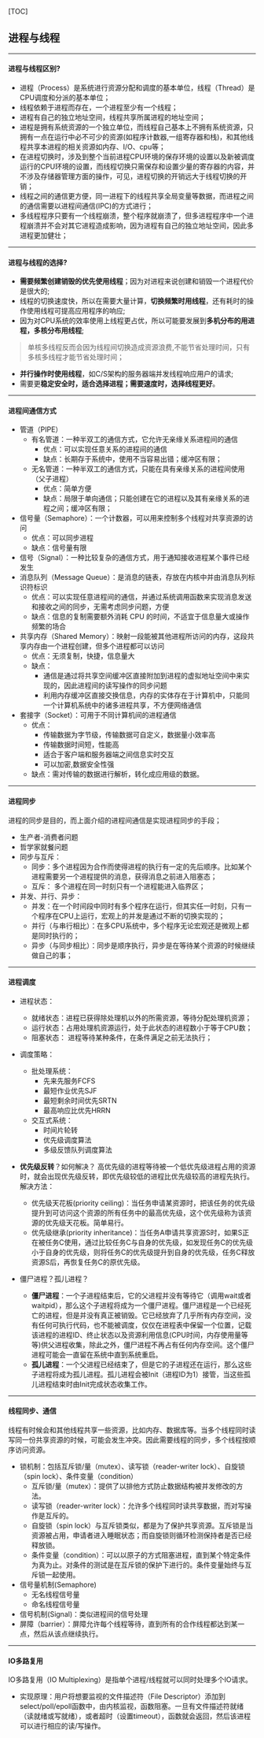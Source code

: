 [TOC]
## 进程与线程
----
#### 进程与线程区别?

+ 进程（Process）是系统进行资源分配和调度的基本单位，线程（Thread）是CPU调度和分派的基本单位；
+ 线程依赖于进程而存在，一个进程至少有一个线程；
+ 进程有自己的独立地址空间，线程共享所属进程的地址空间；
+ 进程是拥有系统资源的一个独立单位，而线程自己基本上不拥有系统资源，只拥有一点在运行中必不可少的资源(如程序计数器,一组寄存器和栈)，和其他线程共享本进程的相关资源如内存、I/O、cpu等；
+ 在进程切换时，涉及到整个当前进程CPU环境的保存环境的设置以及新被调度运行的CPU环境的设置，而线程切换只需保存和设置少量的寄存器的内容，并不涉及存储器管理方面的操作，可见，进程切换的开销远大于线程切换的开销；
+ 线程之间的通信更方便，同一进程下的线程共享全局变量等数据，而进程之间的通信需要以进程间通信(IPC)的方式进行；
+ 多线程程序只要有一个线程崩溃，整个程序就崩溃了，但多进程程序中一个进程崩溃并不会对其它进程造成影响，因为进程有自己的独立地址空间，因此多进程更加健壮；

----
#### 进程与线程的选择?
+ **需要频繁创建销毁的优先使用线程**；因为对进程来说创建和销毁一个进程代价是很大的;
+ 线程的切换速度快，所以在需要大量计算，**切换频繁时用线程**，还有耗时的操作使用线程可提高应用程序的响应;
+ 因为对CPU系统的效率使用上线程更占优，所以可能要发展到**多机分布的用进程，多核分布用线程**;
>单核多线程反而会因为线程间切换造成资源浪费,不能节省处理时间，只有多核多线程才能节省处理时间；
+ **并行操作时使用线程**，如C/S架构的服务器端并发线程响应用户的请求;
+ 需要更**稳定安全时，适合选择进程；需要速度时，选择线程更好**。

----

#### 进程间通信方式
+ 管道（PIPE）
    + 有名管道：一种半双工的通信方式，它允许无亲缘关系进程间的通信
        + 优点：可以实现任意关系的进程间的通信
        + 缺点：长期存于系统中，使用不当容易出错；缓冲区有限；
    + 无名管道：一种半双工的通信方式，只能在具有亲缘关系的进程间使用（父子进程）
        + 优点：简单方便
        + 缺点：局限于单向通信；只能创建在它的进程以及其有亲缘关系的进程之间；缓冲区有限；
+ 信号量（Semaphore）：一个计数器，可以用来控制多个线程对共享资源的访问
    + 优点：可以同步进程
    + 缺点：信号量有限
+ 信号（Signal）：一种比较复杂的通信方式，用于通知接收进程某个事件已经发生
+ 消息队列（Message Queue）：是消息的链表，存放在内核中并由消息队列标识符标识
    + 优点：可以实现任意进程间的通信，并通过系统调用函数来实现消息发送和接收之间的同步，无需考虑同步问题，方便
    + 缺点：信息的复制需要额外消耗 CPU 的时间，不适宜于信息量大或操作频繁的场合
+ 共享内存（Shared Memory）：映射一段能被其他进程所访问的内存，这段共享内存由一个进程创建，但多个进程都可以访问
    + 优点：无须复制，快捷，信息量大
    + 缺点：
        + 通信是通过将共享空间缓冲区直接附加到进程的虚拟地址空间中来实现的，因此进程间的读写操作的同步问题
        + 利用内存缓冲区直接交换信息，内存的实体存在于计算机中，只能同一个计算机系统中的诸多进程共享，不方便网络通信
+ 套接字（Socket）：可用于不同计算机间的进程通信
    + 优点：
        + 传输数据为字节级，传输数据可自定义，数据量小效率高
        + 传输数据时间短，性能高
        + 适合于客户端和服务器端之间信息实时交互
        + 可以加密,数据安全性强
    + 缺点：需对传输的数据进行解析，转化成应用级的数据。

----
#### 进程同步 
进程的同步是目的，而上面介绍的进程间通信是实现进程同步的手段；
+ 生产者-消费者问题
+ 哲学家就餐问题
+ 同步与互斥：
    + 同步：多个进程因为合作而使得进程的执行有一定的先后顺序。比如某个进程需要另一个进程提供的消息，获得消息之前进入阻塞态；
    + 互斥： 多个进程在同一时刻只有一个进程能进入临界区；
+ 并发、并行、异步：
    + 并发：在一个时间段中同时有多个程序在运行，但其实任一时刻，只有一个程序在CPU上运行，宏观上的并发是通过不断的切换实现的；
    + 并行（与串行相比）：在多CPU系统中，多个程序无论宏观还是微观上都是同时执行的；
    + 异步（与同步相比）：同步是顺序执行，异步是在等待某个资源的时候继续做自己的事；

----
#### 进程调度
+ 进程状态：
    + 就绪状态：进程已获得除处理机以外的所需资源，等待分配处理机资源；
    + 运行状态：占用处理机资源运行，处于此状态的进程数小于等于CPU数；
    + 阻塞状态： 进程等待某种条件，在条件满足之前无法执行；
+ 调度策略：
    + 批处理系统：
        + 先来先服务FCFS
        + 最短作业优先SJF
        + 最短剩余时间优先SRTN
        + 最高响应比优先HRRN
    + 交互式系统：
        + 时间片轮转
        + 优先级调度算法
        + 多级反馈队列调度算法
+ **优先级反转**？如何解决？
高优先级的进程等待被一个低优先级进程占用的资源时，就会出现优先级反转，即优先级较低的进程比优先级较高的进程先执行。
解决方法：
    + 优先级天花板(priority ceiling)：当任务申请某资源时，把该任务的优先级提升到可访问这个资源的所有任务中的最高优先级，这个优先级称为该资源的优先级天花板。简单易行。
    + 优先级继承(priority inheritance)：当任务A申请共享资源S时，如果S正在被任务C使用，通过比较任务C与自身的优先级，如发现任务C的优先级小于自身的优先级，则将任务C的优先级提升到自身的优先级，任务C释放资源S后，再恢复任务C的原优先级。

+ 僵尸进程？孤儿进程？
    + **僵尸进程**：一个子进程结束后，它的父进程并没有等待它（调用wait或者waitpid），那么这个子进程将成为一个僵尸进程。僵尸进程是一个已经死亡的进程，但是并没有真正被销毁。它已经放弃了几乎所有内存空间，没有任何可执行代码，也不能被调度，仅仅在进程表中保留一个位置，记载该进程的进程ID、终止状态以及资源利用信息(CPU时间，内存使用量等等)供父进程收集，除此之外，僵尸进程不再占有任何内存空间。这个僵尸进程可能会一直留在系统中直到系统重启。
    + **孤儿进程**：一个父进程已经结束了，但是它的子进程还在运行，那么这些子进程将成为孤儿进程。孤儿进程会被Init（进程ID为1）接管，当这些孤儿进程结束时由Init完成状态收集工作。

----
#### 线程同步、通信
线程有时候会和其他线程共享一些资源，比如内存、数据库等。当多个线程同时读写同一份共享资源的时候，可能会发生冲突。因此需要线程的同步，多个线程按顺序访问资源。

+ 锁机制：包括互斥锁/量（mutex）、读写锁（reader-writer lock）、自旋锁（spin lock）、条件变量（condition）
    + 互斥锁/量（mutex）：提供了以排他方式防止数据结构被并发修改的方法。
    + 读写锁（reader-writer lock）：允许多个线程同时读共享数据，而对写操作是互斥的。
    + 自旋锁（spin lock）与互斥锁类似，都是为了保护共享资源。互斥锁是当资源被占用，申请者进入睡眠状态；而自旋锁则循环检测保持者是否已经释放锁。
    + 条件变量（condition）：可以以原子的方式阻塞进程，直到某个特定条件为真为止。对条件的测试是在互斥锁的保护下进行的。条件变量始终与互斥锁一起使用。
+ 信号量机制(Semaphore)
    + 无名线程信号量
    + 命名线程信号量
+ 信号机制(Signal)：类似进程间的信号处理
+ 屏障（barrier）：屏障允许每个线程等待，直到所有的合作线程都达到某一点，然后从该点继续执行。

----
#### IO多路复用
IO多路复用（IO Multiplexing）是指单个进程/线程就可以同时处理多个IO请求。

* 实现原理：用户将想要监视的文件描述符（File Descriptor）添加到select/poll/epoll函数中，由内核监视，函数阻塞。一旦有文件描述符就绪（读就绪或写就绪），或者超时（设置timeout），函数就会返回，然后该进程可以进行相应的读/写操作。